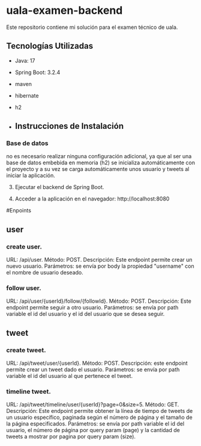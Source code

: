 # uala-examen-backend

Este repositorio contiene mi solución para el examen técnico de uala.

## Tecnologías Utilizadas

- Java: 17
- Spring Boot: 3.2.4
- maven
- hibernate
- h2

- ## Instrucciones de Instalación

### Base de datos

no es necesario realizar ninguna configuración adicional, ya que al ser una base de datos embebida en memoria (h2) se inicializa automáticamente con el proyecto y a su vez se carga automáticamente unos usuario y tweets al iniciar la aplicación.

3. Ejecutar el backend de Spring Boot. 

4. Acceder a la aplicación en el navegador: http://localhost:8080

#Enpoints

## user

### create user.
URL: /api/user.
Método: POST.
Descripción: Este endpoint permite crear un nuevo usuario.
Parámetros: se envía por body la propiedad "username" con el nombre de usuario deseado.

### follow user.
URL: /api/user/{userId}/follow/{followId}.
Método: POST.
Descripción: Este endpoint permite seguir a otro usuario.
Parámetros: se envía por path variable el id del usuario y el id del usuario que se desea seguir.

## tweet

### create tweet.
URL: /api/tweet/user/{userId}.
Método: POST.
Descripción: este endpoint permite crear un tweet dado el usuario.
Parámetros: se envía por path variable el id del usuario al que pertenece el tweet.

### timeline tweet.
URL: /api/tweet/timeline/user/{userId}?page=0&size=5.
Método: GET.
Descripción: Este endpoint permite obtener la línea de tiempo de tweets de un usuario específico, paginada según el número de página y el tamaño de la página especificados.
Parámetros: se envía por path variable el id del usuario, el número de página por query param (page) y la cantidad de tweets a mostrar por pagina por query param (size).


